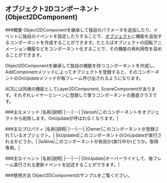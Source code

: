 ## オブジェクト2Dコンポーネント (Object2DComponent)

###概要
Object2DComponentを継承して独自のパラメータを追加したり、イベントに独自のイベントを設定したりすることで、[オブジェクト](./Object2D.md)に機能を追加するコンポーネントを作成することができます。たとえばオブジェクトの回転アニメーション機能などをコンポーネント化することで、その機能の再利用性を高めることができます。

Object2DComponentを継承して独自の機能を持つコンポーネントを作成し、AddComponentメソッドによってオブジェクトを登録すると、そのコンポーネントのOnUpdateメソッドが毎フレーム呼び出されるようになります。

ACEには同様の機能としてLayer2DComponent, SceneComponentがあります。それぞれレイヤーとシーンに登録して使うコンポーネントの基底クラスです。

###主なメソッド
|名称|説明|
|---|---|
|Vanish|このコンポーネントをオブジェクトから削除します。OnUpdateが呼ばれなくなります。|

###主なプロパティ
|名称|説明|
|---|---|
|Owner|このコンポーネントが登録されているオブジェクト。|
|IsUpdated|このコンポーネントのOnUpdateが実行されるかどうか。|
|IsAlive|このコンポーネントが有効か(実行中か)どうか。取得専用。|

###主なイベント
|名称|説明|
|---|---|
|OnUpdate|オーバーライドして、毎フレーム実行される更新イベントを記述することができます。|

###使用方法
Object2DComponentのサンプルをご覧ください。